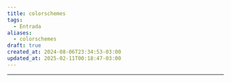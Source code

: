 ```yaml
---
title: colorschemes
tags:
  - Entrada
aliases:
  - colorschemes
draft: true
created_at: 2024-08-06T23:34:53-03:00
updated_at: 2025-02-11T00:18:47-03:00
---
```



---

